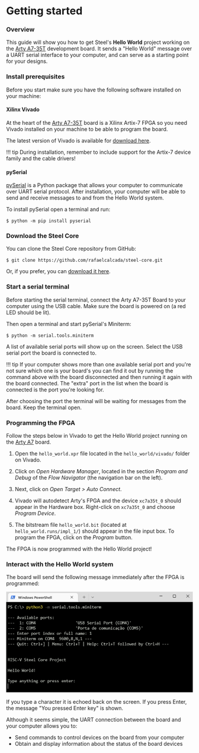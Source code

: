 # Getting started

### Overview

This guide will show you how to get Steel's **Hello World** project working on the [Arty A7-35T](https://digilent.com/shop/arty-a7-artix-7-fpga-development-board/) development board. It sends a "Hello World" message over a UART serial interface to your computer, and can serve as a starting point for your designs.

### Install prerequisites

Before you start make sure you have the following software installed on your machine:

#### Xilinx Vivado

At the heart of the [Arty A7-35T](https://digilent.com/shop/arty-a7-artix-7-fpga-development-board/) board is a Xilinx Artix-7 FPGA so you need Vivado installed on your machine to be able to program the board.

The latest version of Vivado is available for [download here](https://www.xilinx.com/support/download.html).

!!! tip 
    During installation, remember to include support for the Artix-7 device family and the cable drivers!

#### pySerial

[pySerial](https://pyserial.readthedocs.io/en/latest/index.html) is a Python package that allows your computer to communicate over UART serial protocol. After installation, your computer will be able to send and receive messages to and from the Hello World system.

To install pySerial open a terminal and run:

```
$ python -m pip install pyserial
```

### Download the Steel Core

You can clone the Steel Core repository from GitHub:

```
$ git clone https://github.com/rafaelcalcada/steel-core.git
```

Or, if you prefer, you can [download it here](https://github.com/rafaelcalcada/steel-core/archive/refs/heads/main.zip).

### Start a serial terminal

Before starting the serial terminal, connect the Arty A7-35T Board to your computer using the USB cable. Make sure the board is powered on (a red LED should be lit).

Then open a terminal and start pySerial's Miniterm:

```
$ python -m serial.tools.miniterm
```

A list of available serial ports will show up on the screen. Select the USB serial port the board is connected to.

!!! tip
    If your computer shows more than one available serial port and you're not sure which one is your board's you can find it out by running the command above with the board disconnected and then running it again with the board connected. The "extra" port in the list when the board is connected is the port you're looking for.

After choosing the port the terminal will be waiting for messages from the board. Keep the terminal open.

### Programming the FPGA

Follow the steps below in Vivado to get the Hello World project running on the [Arty A7](https://digilent.com/shop/arty-a7-artix-7-fpga-development-board/) board.

1. Open the `hello_world.xpr` file located in the `hello_world/vivado/` folder on Vivado.

2. Click on *Open Hardware Manager*, located in the section *Program and Debug* of the *Flow Navigator* (the navigation bar on the left).

3. Next, click on *Open Target > Auto Connect*.

4. Vivado will autodetect Arty's FPGA and the device `xc7a35t_0` should appear in the Hardware box. Right-click on `xc7a35t_0` and choose *Program Device*.

5. The bitstream file `hello_world.bit` (located at `hello_world.runs/impl_1/`) should appear in the file input box. To program the FPGA, click on the *Program* button.

The FPGA is now programmed with the Hello World project!

### Interact with the Hello World system

The board will send the following message immediately after the FPGA is programmed:

![pyserial-hello](images/getting-started/pyserial-1.png)

If you type a character it is echoed back on the screen. If you press Enter, the message "You pressed Enter key" is shown.

Although it seems simple, the UART connection between the board and your computer allows you to:

- Send commands to control devices on the board from your computer
- Obtain and display information about the status of the board devices

</br>

